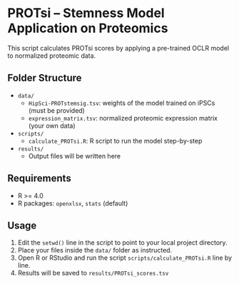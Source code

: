 # PROTsi – Stemness Model Application on Proteomics

This script calculates PROTsi scores by applying a pre-trained OCLR model to normalized proteomic data.

## Folder Structure

- `data/`
  - `HipSci-PROTstemsig.tsv`: weights of the model trained on iPSCs (must be provided)
  - `expression_matrix.tsv`: normalized proteomic expression matrix (your own data)
- `scripts/`
  - `calculate_PROTsi.R`: R script to run the model step-by-step
- `results/`
  - Output files will be written here

## Requirements

- R >= 4.0
- R packages: `openxlsx`, `stats` (default)

## Usage

1. Edit the `setwd()` line in the script to point to your local project directory.
2. Place your files inside the `data/` folder as instructed.
3. Open R or RStudio and run the script `scripts/calculate_PROTsi.R` line by line.
4. Results will be saved to `results/PROTsi_scores.tsv`